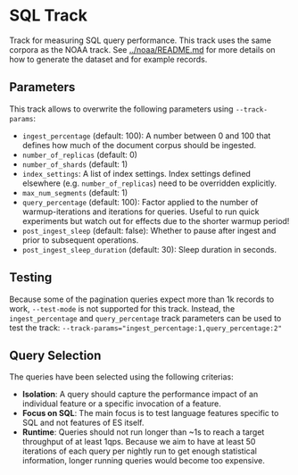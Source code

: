 # SQL Track

Track for measuring SQL query performance. This track uses the same corpora as the NOAA track. See [../noaa/README.md](../noaa/README.md) for more details on how to generate the dataset and for example records.

## Parameters

This track allows to overwrite the following parameters using `--track-params`:

* `ingest_percentage` (default: 100): A number between 0 and 100 that defines how much of the document corpus should be ingested.
* `number_of_replicas` (default: 0)
* `number_of_shards` (default: 1)
* `index_settings`: A list of index settings. Index settings defined elsewhere (e.g. `number_of_replicas`) need to be overridden explicitly.
* `max_num_segments` (default: 1)
* `query_percentage` (default: 100): Factor applied to the number of warmup-iterations and iterations for queries. Useful to run quick experiments but watch out for effects due to the shorter warmup period!
* `post_ingest_sleep` (default: false): Whether to pause after ingest and prior to subsequent operations.
* `post_ingest_sleep_duration` (default: 30): Sleep duration in seconds.

## Testing

Because some of the pagination queries expect more than 1k records to work, `--test-mode` is not supported for this track. Instead, the `ingest_percentage` and `query_percentage` track parameters can be used to test the track: `--track-params="ingest_percentage:1,query_percentage:2"`

## Query Selection

The queries have been selected using the following criterias:

* **Isolation**: A query should capture the performance impact of an individual feature or a specific invocation of a feature.
* **Focus on SQL**: The main focus is to test language features specific to SQL and not features of ES itself.
* **Runtime**: Queries should not run longer than ~1s to reach a target throughput of at least 1qps. Because we aim to have at least 50 iterations of each query per nightly run to get enough statistical information, longer running queries would become too expensive.